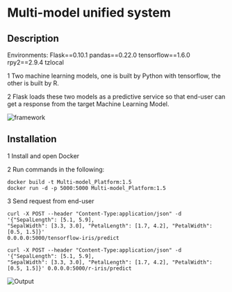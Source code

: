 # Multi-model unified system


## Description

Environments: 
  Flask==0.10.1
  pandas==0.22.0
  tensorflow==1.6.0
  rpy2==2.9.4
  tzlocal

1 Two machine learning models, one is built by Python with tensorflow, the other is built by R.

2 Flask loads these two models as a predictive service so that end-user can get a response from the target Machine Learning Model.

![framework](https://github.com/XinxinTang/ML-Server-in-Docker-/blob/master/pics/Screen%20Shot%202018-11-24%20at%206.35.59%20PM.png)

## Installation

1 Install and open Docker

2 Run commands in the following:
```
docker build -t Multi-model_Platform:1.5
docker run -d -p 5000:5000 Multi-model_Platform:1.5
```

3 Send request from end-user

```
curl -X POST --header "Content-Type:application/json" -d '{"SepalLength": [5.1, 5.9],
"SepalWidth": [3.3, 3.0], "PetalLength": [1.7, 4.2], "PetalWidth": [0.5, 1.5]}'
0.0.0.0:5000/tensorflow-iris/predict

curl -X POST --header "Content-Type:application/json" -d '{"SepalLength": [5.1, 5.9],
"SepalWidth": [3.3, 3.0], "PetalLength": [1.7, 4.2], "PetalWidth": [0.5, 1.5]}' 0.0.0.0:5000/r-iris/predict
```
![Output](https://github.com/XinxinTang/ML-Server-in-Docker-/blob/master/pics/Screen%20Shot%202018-11-24%20at%206.37.33%20PM.png)
